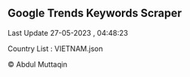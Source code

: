 

## Google Trends Keywords Scraper 
 
Last Update 27-05-2023 , 04:48:23

Country List :
VIETNAM.json



© Abdul Muttaqin 
